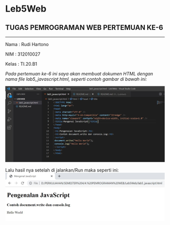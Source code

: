 # Leb5Web

## TUGAS PEMROGRAMAN WEB PERTEMUAN KE-6

<hr>

Nama    : Rudi Hartono

NIM     : 312010027

Kelas   : TI.20.B1

*Pada pertemuan ke-6 ini saya akan membuat dokumen HTML dengan nama file lab5_javascript.html, seperti contoh gambar di bawah ini:*

![membuat dokumen javascript](gambar/javascript.JPG)

Lalu hasil nya setelah di jalankan/Run maka seperti ini:
![hasil run](gambar/hasil1.JPG)


